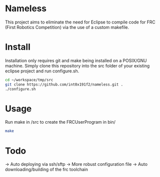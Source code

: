 # Nameless
This project aims to eliminate the need for Eclipse to compile code for FRC (First Robotics Competition) via the use of a custom makefile.

# Install
Installation only requires git and make being installed on a POSIX/GNU machine.
Simply clone this repository into the src folder of your existing eclipse project and run configure.sh.
```sh
cd ~/workspace/tmp/src
git clone https://github.com/int0x191f2/nameless.git .
./configure.sh
```
# Usage
Run make in <project>/src to create the FRCUserProgram in bin/
```sh
make
```
# Todo
-> Auto deploying via ssh/sftp
-> More robust configuration file
-> Auto downloading/building of the frc toolchain
